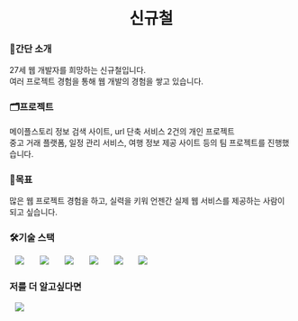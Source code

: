<h1 align="center"> 신규철 </h1>

<h3>🦢간단 소개</h3>
27세 웹 개발자를 희망하는 신규철입니다.<br>
여러 프로젝트 경험을 통해 웹 개발의 경험을 쌓고 있습니다.

<h3>🗂️프로젝트</h3>
메이플스토리 정보 검색 사이트, url 단축 서비스 2건의 개인 프로젝트<br>
중고 거래 플랫폼, 일정 관리 서비스, 여행 정보 제공 사이트 등의 팀 프로젝트를 진행했습니다.

<h3>🤗목표</h3>
많은 웹 프로젝트 경험을 하고, 실력을 키워 언젠간 실제 웹 서비스를 제공하는 사람이 되고 싶습니다.

<h3>🛠기술 스택</h3>
<div>
<img src="https://img.shields.io/badge/Java-007396?style=flat-square&logo=Java&logoColor=white" style="height : auto; margin-left : 10px; margin-right : 10px;"/></a>&nbsp;
<img src="https://img.shields.io/badge/MySQL-4479A1?style=flat-square&logo=MySQL&logoColor=white" style="height : auto; margin-left : 10px; margin-right : 10px;"/></a>&nbsp;
<img src="https://img.shields.io/badge/HTML5-E34F26?style=flat-square&logo=HTML5&logoColor=white" style="height : auto; margin-left : 10px; margin-right : 10px;"/></a>&nbsp;
<img src="https://img.shields.io/badge/CSS3-1572B6?style=flat-square&logo=CSS3&logoColor=white" style="height : auto; margin-left : 10px; margin-right : 10px;"/></a>&nbsp;
<img src="https://img.shields.io/badge/JavaScript-F7DF1E?style=flat-square&logo=JavaScript&logoColor=white" style="height : auto; margin-left : 10px; margin-right : 10px;"/></a>&nbsp;
<img src="https://img.shields.io/badge/TypeScript-1572B6?style=flat-square&logo=TypeScript&logoColor=white" style="height : auto; margin-left : 10px; margin-right : 10px;"/></a>&nbsp;
</div>

<h3>저를 더 알고싶다면</h3>
<a href="https://kyuchory.github.io/portfolio/">
    <img src="http://img.shields.io/badge/Portfolio-00D182?style=flat&logo=Emby&logoColor=white&link=https://kyuchory.github.io/portfolio/"
        style="height : auto; margin-left : 10px; margin-right : 10px;"/>
</a
